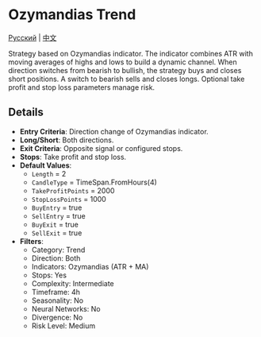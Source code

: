 # Ozymandias Trend
[Русский](README_ru.md) | [中文](README_cn.md)

Strategy based on Ozymandias indicator. The indicator combines ATR with moving averages of highs and lows to build a dynamic channel. When direction switches from bearish to bullish, the strategy buys and closes short positions. A switch to bearish sells and closes longs. Optional take profit and stop loss parameters manage risk.

## Details

- **Entry Criteria**: Direction change of Ozymandias indicator.
- **Long/Short**: Both directions.
- **Exit Criteria**: Opposite signal or configured stops.
- **Stops**: Take profit and stop loss.
- **Default Values**:
  - `Length` = 2
  - `CandleType` = TimeSpan.FromHours(4)
  - `TakeProfitPoints` = 2000
  - `StopLossPoints` = 1000
  - `BuyEntry` = true
  - `SellEntry` = true
  - `BuyExit` = true
  - `SellExit` = true
- **Filters**:
  - Category: Trend
  - Direction: Both
  - Indicators: Ozymandias (ATR + MA)
  - Stops: Yes
  - Complexity: Intermediate
  - Timeframe: 4h
  - Seasonality: No
  - Neural Networks: No
  - Divergence: No
  - Risk Level: Medium

